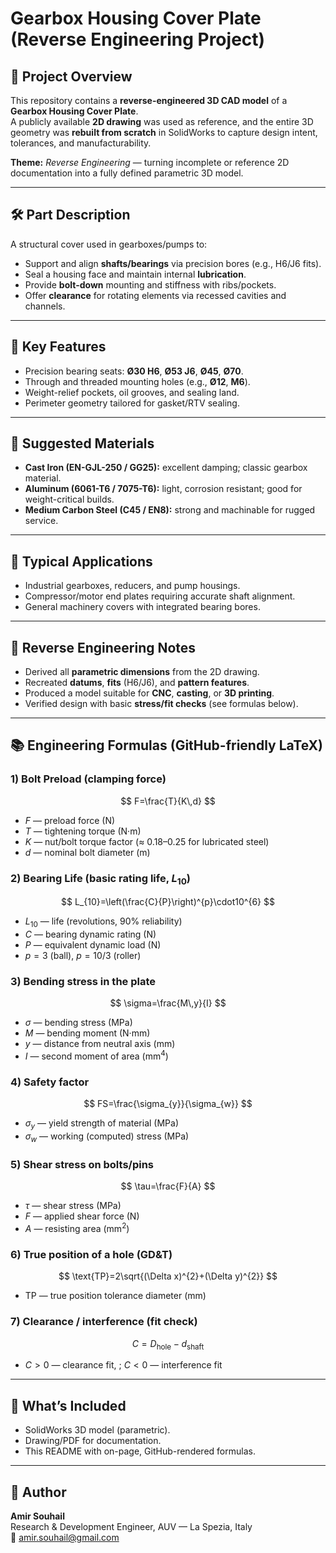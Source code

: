 # Gearbox Housing Cover Plate (Reverse Engineering Project)

## 📌 Project Overview
This repository contains a **reverse-engineered 3D CAD model** of a **Gearbox Housing Cover Plate**.  
A publicly available **2D drawing** was used as reference, and the entire 3D geometry was **rebuilt from scratch** in SolidWorks to capture design intent, tolerances, and manufacturability.

**Theme:** *Reverse Engineering* — turning incomplete or reference 2D documentation into a fully defined parametric 3D model.

---

## 🛠️ Part Description
A structural cover used in gearboxes/pumps to:
- Support and align **shafts/bearings** via precision bores (e.g., H6/J6 fits).
- Seal a housing face and maintain internal **lubrication**.
- Provide **bolt-down** mounting and stiffness with ribs/pockets.
- Offer **clearance** for rotating elements via recessed cavities and channels.

---

## 🔧 Key Features
- Precision bearing seats: **Ø30 H6**, **Ø53 J6**, **Ø45**, **Ø70**.
- Through and threaded mounting holes (e.g., **Ø12**, **M6**).
- Weight-relief pockets, oil grooves, and sealing land.
- Perimeter geometry tailored for gasket/RTV sealing.

---

## 🧱 Suggested Materials
- **Cast Iron (EN-GJL-250 / GG25):** excellent damping; classic gearbox material.  
- **Aluminum (6061-T6 / 7075-T6):** light, corrosion resistant; good for weight-critical builds.  
- **Medium Carbon Steel (C45 / EN8):** strong and machinable for rugged service.

---

## 🚜 Typical Applications
- Industrial gearboxes, reducers, and pump housings.  
- Compressor/motor end plates requiring accurate shaft alignment.  
- General machinery covers with integrated bearing bores.

---

## 🔁 Reverse Engineering Notes
- Derived all **parametric dimensions** from the 2D drawing.  
- Recreated **datums**, **fits** (H6/J6), and **pattern features**.  
- Produced a model suitable for **CNC**, **casting**, or **3D printing**.  
- Verified design with basic **stress/fit checks** (see formulas below).

---

## 📚 Engineering Formulas (GitHub-friendly LaTeX)

### 1) Bolt Preload (clamping force)
$$
F=\frac{T}{K\,d}
$$
- $F$ — preload force (N)  
- $T$ — tightening torque (N·m)  
- $K$ — nut/bolt torque factor (≈ 0.18–0.25 for lubricated steel)  
- $d$ — nominal bolt diameter (m)

### 2) Bearing Life (basic rating life, $L_{10}$)
$$
L_{10}=\left(\frac{C}{P}\right)^{p}\cdot10^{6}
$$
- $L_{10}$ — life (revolutions, 90% reliability)  
- $C$ — bearing dynamic rating (N)  
- $P$ — equivalent dynamic load (N)  
- $p=3$ (ball), $p=10/3$ (roller)

### 3) Bending stress in the plate
$$
\sigma=\frac{M\,y}{I}
$$
- $\sigma$ — bending stress (MPa)  
- $M$ — bending moment (N·mm)  
- $y$ — distance from neutral axis (mm)  
- $I$ — second moment of area (mm$^{4}$)

### 4) Safety factor
$$
FS=\frac{\sigma_{y}}{\sigma_{w}}
$$
- $\sigma_{y}$ — yield strength of material (MPa)  
- $\sigma_{w}$ — working (computed) stress (MPa)

### 5) Shear stress on bolts/pins
$$
\tau=\frac{F}{A}
$$
- $\tau$ — shear stress (MPa)  
- $F$ — applied shear force (N)  
- $A$ — resisting area (mm$^{2}$)

### 6) True position of a hole (GD\&T)
$$
\text{TP}=2\sqrt{(\Delta x)^{2}+(\Delta y)^{2}}
$$
- $\text{TP}$ — true position tolerance diameter (mm)

### 7) Clearance / interference (fit check)
$$
C = D_{\text{hole}}-d_{\text{shaft}}
$$
- $C>0$ — clearance fit, \; $C<0$ — interference fit

---

## 📂 What’s Included
- SolidWorks 3D model (parametric).  
- Drawing/PDF for documentation.  
- This README with on-page, GitHub-rendered formulas.

---

## 👤 Author
**Amir Souhail**  
Research & Development Engineer, AUV — La Spezia, Italy  
📧 amir.souhail@gmail.com
